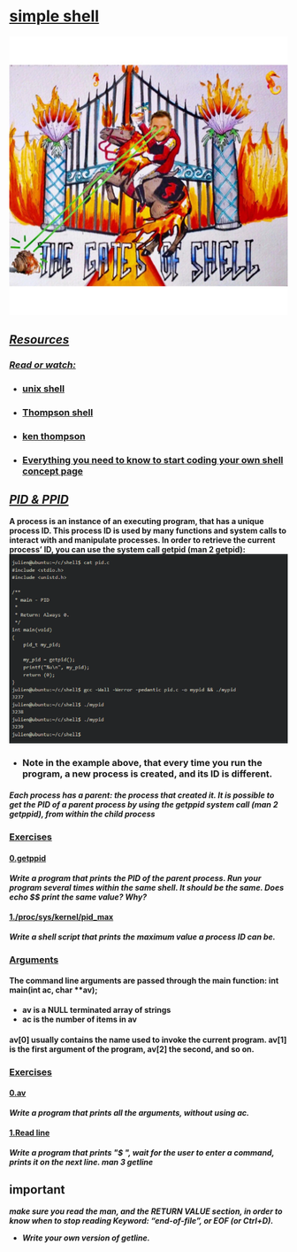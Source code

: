 # <ins>simple shell</ins></span>
![img.png](img.png)
## <ins>*Resources*
### <ins>*_Read or watch:_*
* ### [unix shell](https://intranet.alxswe.com/rltoken/f0YU9TAhniMXWlSXtb64Yw)
* ### [Thompson shell](https://intranet.alxswe.com/rltoken/7LJOp2qP7qHUcsOK2-F3qA)
* ### [ken thompson](https://intranet.alxswe.com/rltoken/wTSu31ZP1f7fFTJFgRQC7w)
* ### [Everything you need to know to start coding your own shell concept page](https://intranet.alxswe.com/concepts/64)
## <ins>*_PID & PPID_*
**A process is an instance of an executing program, that has a unique process ID. This process ID is used by many functions and system calls to interact with and manipulate processes. In order to retrieve the current process’ ID, you can use the system call getpid (man 2 getpid):**
![img_1.png](img_1.png)
* ###  **Note in the example above, that every time you run the program, a new process is created, and its ID is different.**
##### *Each process has a parent: the process that created it. It is possible to get the PID of a parent process by using the getppid system call (man 2 getppid), from within the child process*
### <ins>Exercises
#### <ins>0.getppid
**_Write a program that prints the PID of the parent process. Run your program several times within the same shell. It should be the same. Does echo $$ print the same value? Why?_**
#### <ins>1./proc/sys/kernel/pid_max
**_Write a shell script that prints the maximum value a process ID can be._**
### <ins>Arguments
#### The command line arguments are passed through the main function: int main(int ac, char **av);
* **av is a NULL terminated array of strings**
* **ac is the number of items in av**
#### av[0] usually contains the name used to invoke the current program. av[1] is the first argument of the program, av[2] the second, and so on.
### <ins>Exercises
#### <ins>0.av
**_Write a program that prints all the arguments, without using ac._**
#### <ins>1.Read line
**_Write a program that prints "$ ", wait for the user to enter a command, prints it on the next line. man 3 getline_**
## important
**_make sure you read the man, and the RETURN VALUE section, in order to know when to stop reading Keyword: “end-of-file”, or EOF (or Ctrl+D)._**
* ***Write your own version of getline.***
